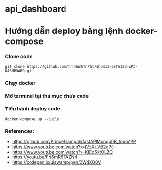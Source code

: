 # api_dashboard

# Hướng dẫn deploy bằng lệnh docker-compose
### Clone code
```
git clone https://github.com/TrnHunhTnPht/Nhom13-DETAI23-API-DASHBOARD.git
```
### Chạy docker
### Mở terminal tại thư mục chứa code
### Tiến hành deploy code 
```
docker-compose up --build
```



### References: 
* https://github.com/Princekrampah/fastAPIMongoDB_todoAPP
* https://www.youtube.com/watch?v=jVzXUVB2gP0
* https://www.youtube.com/watch?v=KIEd5KtOLZQ
* https://youtu.be/FN6mR6TAZN4
* https://codepen.io/uiswarup/pen/XWdXGGV
